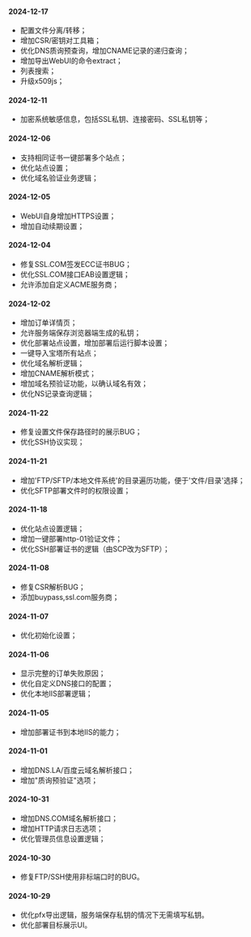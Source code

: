 #### 2024-12-17
* 配置文件分离/转移；
* 增加CSR/密钥对工具箱；
* 优化DNS质询预查询，增加CNAME记录的递归查询；
* 增加导出WebUI的命令extract；
* 列表搜索；
* 升级x509js；

#### 2024-12-11
* 加密系统敏感信息，包括SSL私钥、连接密码、SSL私钥等；

#### 2024-12-06
* 支持相同证书一键部署多个站点；
* 优化站点设置；
* 优化域名验证业务逻辑；

#### 2024-12-05
* WebUI自身增加HTTPS设置；
* 增加自动续期设置；

#### 2024-12-04
* 修复SSL.COM签发ECC证书BUG；
* 优化SSL.COM接口EAB设置逻辑；
* 允许添加自定义ACME服务商；

#### 2024-12-02
* 增加订单详情页；
* 允许服务端保存浏览器端生成的私钥；
* 优化部署站点设置，增加部署后运行脚本设置；
* 一键导入宝塔所有站点；
* 优化域名解析逻辑；
* 增加CNAME解析模式；
* 增加域名预验证功能，以确认域名有效；
* 优化NS记录查询逻辑；

#### 2024-11-22
* 修复设置文件保存路径时的展示BUG；
* 优化SSH协议实现；

#### 2024-11-21
* 增加'FTP/SFTP/本地文件系统'的目录遍历功能，便于'文件/目录'选择；
* 优化SFTP部署文件时的权限设置；

#### 2024-11-18
* 优化站点设置逻辑；
* 增加一键部署http-01验证文件；
* 优化SSH部署证书的逻辑（由SCP改为SFTP）；

#### 2024-11-08
* 修复CSR解析BUG；
* 添加buypass,ssl.com服务商；

#### 2024-11-07
* 优化初始化设置；

#### 2024-11-06
* 显示完整的订单失败原因；
* 优化自定义DNS接口的配置；
* 优化本地IIS部署逻辑；

#### 2024-11-05
* 增加部署证书到本地IIS的能力；

#### 2024-11-01
* 增加DNS.LA/百度云域名解析接口；
* 增加"质询预验证"选项；

#### 2024-10-31
* 增加DNS.COM域名解析接口；
* 增加HTTP请求日志选项；
* 优化管理员信息设置逻辑；

#### 2024-10-30
* 修复FTP/SSH使用非标端口时的BUG。

#### 2024-10-29
* 优化pfx导出逻辑，服务端保存私钥的情况下无需填写私钥。
* 优化部署目标展示UI。